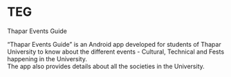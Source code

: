 # TEG
Thapar Events Guide  

“Thapar Events Guide” is an Android app developed for students of Thapar University to know about the different events - Cultural, Technical and Fests happening in the University.    
The app also provides details about all the societies in the University.  
